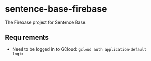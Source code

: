 # sentence-base-firebase

The Firebase project for Sentence Base.

## Requirements

- Need to be logged in to GCloud: `gcloud auth application-default login`
